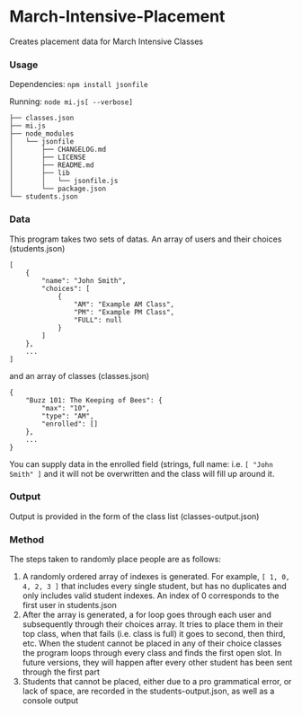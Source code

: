 March-Intensive-Placement
=========================

Creates placement data for March Intensive Classes

### Usage
Dependencies: `npm install jsonfile`

Running: `node mi.js[ --verbose]`

```
├── classes.json
├── mi.js
├── node_modules
│   └── jsonfile
│       ├── CHANGELOG.md
│       ├── LICENSE
│       ├── README.md
│       ├── lib
│       │   └── jsonfile.js
│       └── package.json
└── students.json
```

### Data
This program takes two sets of datas. An array of users and their choices (students.json)

```
[
	{
		"name": "John Smith",
		"choices": [
			{
				"AM": "Example AM Class",
				"PM": "Example PM Class",
				"FULL": null
			}
		]
	},
	...
]
```
and an array of classes (classes.json)
```
{
	"Buzz 101: The Keeping of Bees": {
		"max": "10",
		"type": "AM",
		"enrolled": []
	},
	...
}
```
You can supply data in the enrolled field (strings, full name: i.e. `[ "John Smith" ]` and it will not be overwritten and the class will fill up around it.

### Output
Output is provided in the form of the class list (classes-output.json)

### Method
The steps taken to randomly place people are as follows:

1. A randomly ordered array of indexes is generated. For example, `[ 1, 0, 4, 2, 3 ]` that includes every single student, but has no duplicates and only includes valid student indexes. An index of 0 corresponds to the first user in students.json
2. After the array is generated, a for loop goes through each user and subsequently through their choices array. It tries to place them in their top class, when that fails (i.e. class is full) it goes to second, then third, etc. When the student cannot be placed in any of their choice classes the program loops through every class and finds the first open slot. In future versions, they will happen after every other student has been sent through the first part
3. Students that cannot be placed, either due to a pro grammatical error, or lack of space, are recorded in the students-output.json, as well as a console output
